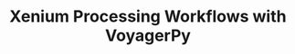 ---
title: Xenium Processing Workflows with VoyagerPy
layout: technology
name: Xenium
published: false
---